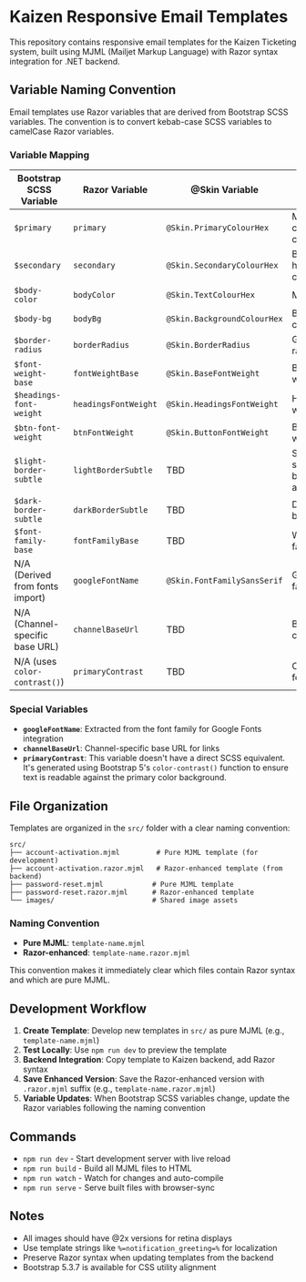 # Kaizen Responsive Email Templates

This repository contains responsive email templates for the Kaizen Ticketing system, built using MJML (Mailjet Markup Language) with Razor syntax integration for .NET backend.

## Variable Naming Convention

Email templates use Razor variables that are derived from Bootstrap SCSS variables. The convention is to convert kebab-case SCSS variables to camelCase Razor variables.

### Variable Mapping

| Bootstrap SCSS Variable         | Razor Variable       | @Skin Variable               | Description                                  | Example Value                |
|---------------------------------|----------------------|------------------------------|----------------------------------------------|------------------------------|
| `$primary`                      | `primary`            | `@Skin.PrimaryColourHex`     | Main club/brand color                        | `#113D72`                    |
| `$secondary`                    | `secondary`          | `@Skin.SecondaryColourHex`   | Button highlight/accent color                | `#B90A25`                    |
| `$body-color`                   | `bodyColor`          | `@Skin.TextColourHex`        | Main text color                              | `#091A2E`                    |
| `$body-bg`                      | `bodyBg`             | `@Skin.BackgroundColourHex`  | Background color                             | `#E7E7E7`                    |
| `$border-radius`                | `borderRadius`       | `@Skin.BorderRadius`         | Global border radius                         | `16px`                       |
| `$font-weight-base`             | `fontWeightBase`     | `@Skin.BaseFontWeight`       | Base font weight                             | `400`                        |
| `$headings-font-weight`         | `headingsFontWeight` | `@Skin.HeadingsFontWeight`   | Headings font weight                         | `700`                        |
| `$btn-font-weight`              | `btnFontWeight`      | `@Skin.ButtonFontWeight`     | Button font weight                           | `500`                        |
| `$light-border-subtle`          | `lightBorderSubtle`  | TBD                          | Soft grey for subtle backgrounds and borders | `#e9ecef`                    |
| `$dark-border-subtle`           | `darkBorderSubtle`   | TBD                          | Dark grey for borders                        | `#adb5bd`                    |
| `$font-family-base`             | `fontFamilyBase`     | TBD                          | Web safe font family                         | `Mohave, Arial, sans-serif"` |
| N/A (Derived from fonts import) | `googleFontName`     | `@Skin.FontFamilySansSerif`  | Google font family                           | `Mohave`                     |
| N/A (Channel-specific base URL) | `channelBaseUrl`     | TBD                          | Base URL for channel links                   | `https://example.com`        |
| N/A (uses `color-contrast()`)   | `primaryContrast`    | TBD                          | Contrast color for primary                   | Auto-generated               |


### Special Variables

- **`googleFontName`**: Extracted from the font family for Google Fonts integration
- **`channelBaseUrl`**: Channel-specific base URL for links
- **`primaryContrast`**: This variable doesn't have a direct SCSS equivalent. It's generated using Bootstrap 5's `color-contrast()` function to ensure text is readable against the primary color background.


## File Organization

Templates are organized in the `src/` folder with a clear naming convention:

```
src/
├── account-activation.mjml         # Pure MJML template (for development)
├── account-activation.razor.mjml   # Razor-enhanced template (from backend)
├── password-reset.mjml            # Pure MJML template
├── password-reset.razor.mjml      # Razor-enhanced template
└── images/                        # Shared image assets
```

### Naming Convention
- **Pure MJML**: `template-name.mjml`
- **Razor-enhanced**: `template-name.razor.mjml`

This convention makes it immediately clear which files contain Razor syntax and which are pure MJML.

## Development Workflow

1. **Create Template**: Develop new templates in `src/` as pure MJML (e.g., `template-name.mjml`)
2. **Test Locally**: Use `npm run dev` to preview the template
3. **Backend Integration**: Copy template to Kaizen backend, add Razor syntax
4. **Save Enhanced Version**: Save the Razor-enhanced version with `.razor.mjml` suffix (e.g., `template-name.razor.mjml`)
5. **Variable Updates**: When Bootstrap SCSS variables change, update the Razor variables following the naming convention

## Commands

- `npm run dev` - Start development server with live reload
- `npm run build` - Build all MJML files to HTML
- `npm run watch` - Watch for changes and auto-compile
- `npm run serve` - Serve built files with browser-sync

## Notes

- All images should have @2x versions for retina displays
- Use template strings like `%=notification_greeting=%` for localization
- Preserve Razor syntax when updating templates from the backend
- Bootstrap 5.3.7 is available for CSS utility alignment
